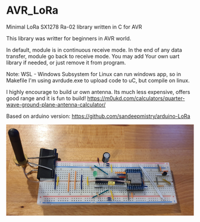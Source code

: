 # AVR_LoRa
Minimal LoRa SX1278 Ra-02 library written in C for AVR

This library was writter for beginners in AVR world.

In default, module is in continuous receive mode. In the end of any data transfer, module go back to receive mode.
You may add Your own uart library if needed, or just remove it from program.

Note: WSL - Windows Subsystem for Linux can run windows app, so in Makefile I'm using avrdude.exe to upload code to uC, but compile on linux. 

I highly encourage to build ur own antenna. Its much less expensive, offers good range and it is fun to build! 
https://m0ukd.com/calculators/quarter-wave-ground-plane-antenna-calculator/

Based on arduino version: https://github.com/sandeepmistry/arduino-LoRa

![example_img](./img/board.jpg)

